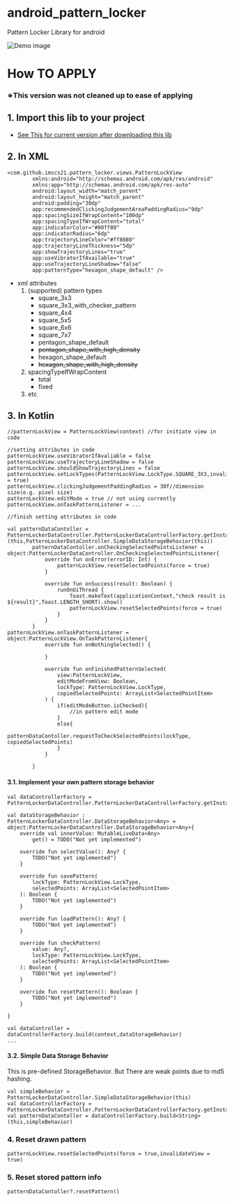 # android_pattern_locker
Pattern Locker Library for android

![Demo image](screenshots/demo.gif)



# How TO APPLY
### ※This version was not cleaned up to ease of applying

## 1. Import this lib to your project
+ [See This for current version after downloading this lib](https://developer.android.com/studio/projects/android-library?hl=ko)



## 2. In XML
```
<com.github.imscs21.pattern_locker.views.PatternLockView
        xmlns:android="http://schemas.android.com/apk/res/android"
        xmlns:app="http://schemas.android.com/apk/res-auto"
        android:layout_width="match_parent"
        android:layout_height="match_parent"
        android:padding="30dp"
        app:recommendedClickingJudgementAreaPaddingRadius="9dp"
        app:spacingSizeIfWrapContent="100dp"
        app:spacingTypeIfWrapContent="total"
        app:indicatorColor="#80ff80"
        app:indicatorRadius="6dp"
        app:trajectoryLineColor="#ff8080"
        app:trajectoryLineThickness="5dp"
        app:showTrajectoryLines="true"
        app:useVibratorIfAvailable="true"
        app:useTrajectoryLineShadow="false"
        app:patternType="hexagon_shape_default" />
```
* xml attributes
    1. (supported) pattern types
        * square_3x3
        * square_3x3_with_checker_pattern
        * square_4x4
        * square_5x5
        * square_6x6
        * square_7x7
        * pentagon_shape_default
        * ~~pentagon_shape_with_high_density~~
        * hexagon_shape_default
        * ~~hexagon_shape_with_high_density~~
    2. spacingTypeIfWrapContent
       * total
       * fixed 
    3. etc

## 3. In Kotlin

```
//patternLockView = PatternLockView(context) //for initiate view in code

//setting attributes in code
patternLockView.useVibratorIfAvaliable = false
patternLockView.useTrajectoryLineShadow = false
patternLockView.shouldShowTrajectoryLines = false
patternLockView.setLockTypes(PatternLockView.LockType.SQUARE_3X3,invalidateView = true)
patternLockView.clickingJudgementPaddingRadius = 30f//dimension size(e.g. pixel size)
patternLockView.editMode = true // not using currently
patternLockView.onTaskPatternListener = ...

//finish setting attributes in code

val patternDataContoller = PatternLockerDataController.PatternLockerDataControllerFactory.getInstance().build<String>(this,PatternLockerDataController.SimpleDataStorageBehavior(this))
        patternDataContoller.onCheckingSelectedPointsListener = object:PatternLockerDataController.OnCheckingSelectedPointsListener{
            override fun onError(errorID: Int) {
                patternLockView.resetSelectedPoints(force = true)
            }

            override fun onSuccess(result: Boolean) {
                runOnUiThread {
                    Toast.makeText(applicationContext,"check result is ${result}",Toast.LENGTH_SHORT).show()
                    patternLockView.resetSelectedPoints(force = true)
                }
            }
        }
patternLockView.onTaskPatternListener = object:PatternLockView.OnTaskPatternListener{
            override fun onNothingSelected() {

            }

            override fun onFinishedPatternSelected(
                view:PatternLockView,
                editModeFromView: Boolean,
                lockType: PatternLockView.LockType,
                copiedSelectedPoints: ArrayList<SelectedPointItem>
            ) {
                if(editModeButton.isChecked){
                    //in pattern edit mode
                }
                else{
                    patternDataContoller.requestToCheckSelectedPoints(lockType, copiedSelectedPoints)
                }
            }

        }
```

#### 3.1. Implement your own pattern storage behavior
```
val dataControllerFactory = PatternLockerDataController.PatternLockerDataControllerFactory.getInstance()

val dataStorageBehavior : PatternLockerDataController.DataStorageBehavior<Any> = object:PatternLockerDataController.DataStorageBehavior<Any>{
    override val innerValue: MutableLiveData<Any>
        get() = TODO("Not yet implemented")

    override fun selectValue(): Any? {
        TODO("Not yet implemented")
    }

    override fun savePattern(
        lockType: PatternLockView.LockType,
        selectedPoints: ArrayList<SelectedPointItem>
    ): Boolean {
        TODO("Not yet implemented")
    }

    override fun loadPattern(): Any? {
        TODO("Not yet implemented")
    }

    override fun checkPattern(
        value: Any?,
        lockType: PatternLockView.LockType,
        selectedPoints: ArrayList<SelectedPointItem>
    ): Boolean {
        TODO("Not yet implemented")
    }

    override fun resetPattern(): Boolean {
        TODO("Not yet implemented")
    }

}

val dataController = dataControllerFactory.build(context,dataStorageBehavior)
...

```

#### 3.2. Simple Data Storage Behavior 
This is pre-defined StorageBehavior.
But There are weak points due to md5 hashing. 
```
val simpleBehavior = PatternLockerDataController.SimpleDataStorageBehavior(this)
val dataControllerFactory = PatternLockerDataController.PatternLockerDataControllerFactory.getInstance()
val patternDataContoller = dataControllerFactory.build<String>(this,simpleBehavior)
```

### 4. Reset drawn pattern
```
patternLockView.resetSelectedPoints(force = true,invalidateView = true)
```

### 5. Reset stored pattern info
```
patternDataContoller?.resetPattern()
```